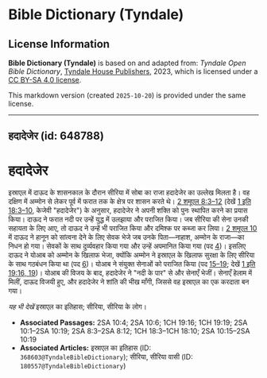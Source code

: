 # Bible Dictionary (Tyndale)

## License Information

**Bible Dictionary (Tyndale)** is based on and adapted from: _Tyndale Open Bible Dictionary_, [Tyndale House Publishers](https://tyndaleopenresources.com/), 2023, which is licensed under a [CC BY-SA 4.0 license](https://creativecommons.org/licenses/by-sa/4.0/legalcode.en).

This markdown version (created `2025-10-20`) is provided under the same license.



--------------------------------

## हदादेजेर (id: 648788)

हदादेजेर
========

इस्राएल में दाऊद के शासनकाल के दौरान सीरिया में सोबा का राजा हदादेजेर का उल्लेख मिलता है। वह दक्षिण में अम्मोन से लेकर पूर्व में फरात तक के क्षेत्र पर शासन करते थे। [2 शमूएल 8:3–12](https://ref.ly/2Sam8:3-2Sam8:12) (देखें [1 इति 18:3–10](https://ref.ly/1Chr18:3-1Chr18:10), केजेवी "हदादेजेर") के अनुसार, हदादेजेर ने अपनी शक्ति को पुनः स्थापित करने का प्रयास किया। दाऊद ने फरात नदी पर उन्हें युद्ध में उलझाया और पराजित किया। जब सीरिया की सेना उनकी सहायता के लिए आए, तो दाऊद ने उन्हें भी पराजित किया और दमिश्क पर कब्जा कर लिया। [2 शमूएल 10](https://ref.ly/2Sam10:1-2Sam10:19) में दाऊद ने हानून को सांत्वना देने के लिए सेवक भेजे जब उनके पिता—नाहाश, अम्मोन के राजा—का निधन हो गया। सेवकों के साथ दुर्व्यवहार किया गया और उन्हें अपमानित किया गया (पद [4](https://ref.ly/2Sam10:4))। इसलिए दाऊद ने योआब को अम्मोन के खिलाफ भेजा, क्योंकि अम्मोन ने इस्राएल के खिलाफ सुरक्षा के लिए सीरिया के साथ गठबंधन किया था (पद [6](https://ref.ly/2Sam10:6))। योआब ने संयुक्त सेनाओं को पराजित किया (पद [15–19](https://ref.ly/2Sam10:15-2Sam10:19); देखें [1 इति 19:16, 19](https://ref.ly/1Chr19:16,1Chr19:19))। योआब की विजय के बाद, हदादेजेर ने "नदी के पार" से और सेनाएँ भेजीं। सेनाएँ हेलाम में मिलीं, दाऊद विजयी हुए, और हदादेजेर ने शांति की भीख माँगी, जिससे वह इस्राएल का एक करदाता बन गया।

*यह भी देखें* इस्राएल का इतिहास; सीरिया, सीरिया के लोग।

* **Associated Passages:** 2SA 10:4; 2SA 10:6; 1CH 19:16; 1CH 19:19; 2SA 10:1–2SA 10:19; 2SA 8:3–2SA 8:12; 1CH 18:3–1CH 18:10; 2SA 10:15–2SA 10:19
* **Associated Articles:** इस्राएल का इतिहास  (ID: `368603@TyndaleBibleDictionary`); सीरिया, सीरिया वासी (ID: `180557@TyndaleBibleDictionary`)

